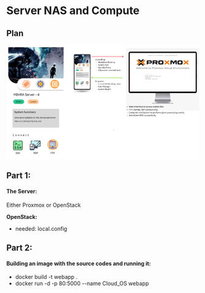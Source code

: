 # Server NAS and Compute

## Plan
![How_it_looks](https://raw.githubusercontent.com/Jegadit/PrivateServer/master/res/Server%20Prototype%20BP.png)


## Part 1:
#### The Server:
Either Proxmox or OpenStack

<b>OpenStack: </b> 

- needed: local.config

## Part 2:
#### Building an image with the source codes and running it:
- docker build -t webapp .
- docker run -d -p 80:5000 --name Cloud_OS webapp
